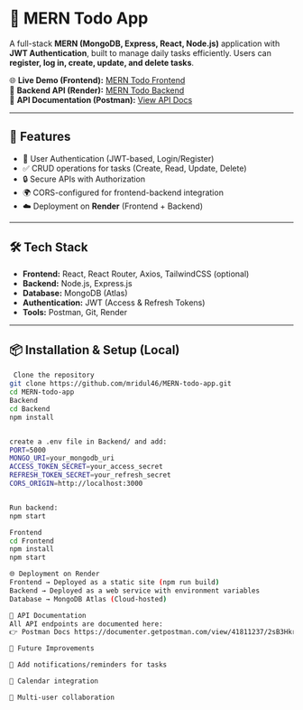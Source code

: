 # 📝 MERN Todo App

A full-stack **MERN (MongoDB, Express, React, Node.js)** application with **JWT Authentication**, built to manage daily tasks efficiently. Users can **register, log in, create, update, and delete tasks**.  

🌐 **Live Demo (Frontend):** [MERN Todo Frontend](https://mern-todo-app-frontend-tnri.onrender.com)  
🔗 **Backend API (Render):** [MERN Todo Backend](https://mern-todo-app-backend-xyz.onrender.com/api)  
📄 **API Documentation (Postman):** [View API Docs](https://documenter.getpostman.com/view/41811237/2sB3Hkr1Fn)  

---

## 🚀 Features
- 🔑 User Authentication (JWT-based, Login/Register)  
- ✅ CRUD operations for tasks (Create, Read, Update, Delete)  
- 🔒 Secure APIs with Authorization  
- 🌍 CORS-configured for frontend-backend integration  
- ☁️ Deployment on **Render** (Frontend + Backend)  

---

## 🛠️ Tech Stack
- **Frontend:** React, React Router, Axios, TailwindCSS (optional)  
- **Backend:** Node.js, Express.js  
- **Database:** MongoDB (Atlas)  
- **Authentication:** JWT (Access & Refresh Tokens)  
- **Tools:** Postman, Git, Render  

---

## 📦 Installation & Setup (Local)

```bash
 Clone the repository
git clone https://github.com/mridul46/MERN-todo-app.git
cd MERN-todo-app
Backend
cd Backend
npm install


create a .env file in Backend/ and add:
PORT=5000
MONGO_URI=your_mongodb_uri
ACCESS_TOKEN_SECRET=your_access_secret
REFRESH_TOKEN_SECRET=your_refresh_secret
CORS_ORIGIN=http://localhost:3000


Run backend:
npm start

Frontend
cd Frontend
npm install
npm start

🌐 Deployment on Render
Frontend → Deployed as a static site (npm run build)
Backend → Deployed as a web service with environment variables
Database → MongoDB Atlas (Cloud-hosted)

📖 API Documentation
All API endpoints are documented here:
👉 Postman Docs https://documenter.getpostman.com/view/41811237/2sB3Hkr1Fn

📌 Future Improvements

🔔 Add notifications/reminders for tasks

📅 Calendar integration

👥 Multi-user collaboration
